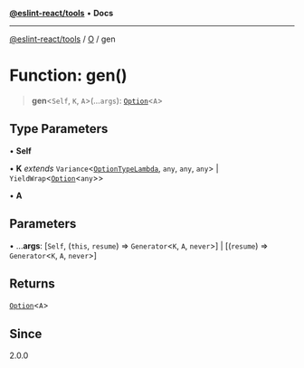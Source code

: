 [**@eslint-react/tools**](../../../README.md) • **Docs**

***

[@eslint-react/tools](../../../README.md) / [O](../README.md) / gen

# Function: gen()

> **gen**\<`Self`, `K`, `A`\>(...`args`): [`Option`](../type-aliases/Option.md)\<`A`\>

## Type Parameters

• **Self**

• **K** *extends* `Variance`\<[`OptionTypeLambda`](../interfaces/OptionTypeLambda.md), `any`, `any`, `any`\> \| `YieldWrap`\<[`Option`](../type-aliases/Option.md)\<`any`\>\>

• **A**

## Parameters

• ...**args**: [`Self`, (`this`, `resume`) => `Generator`\<`K`, `A`, `never`\>] \| [(`resume`) => `Generator`\<`K`, `A`, `never`\>]

## Returns

[`Option`](../type-aliases/Option.md)\<`A`\>

## Since

2.0.0
